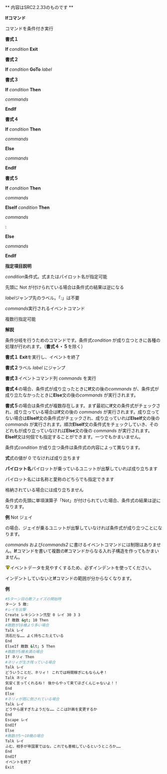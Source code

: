** 内容はSRC2.2.33のものです **

**Ifコマンド**

コマンドを条件付き実行

**書式１**

**If** *condition* **Exit**

**書式２**

**If** *condition* **GoTo** *label*

**書式３**

**If** *condition* **Then**

*commands*

**EndIf**

**書式４**

**If** *condition* **Then**

*commands*

**Else**

*commands*

**EndIf**

**書式５**

**If** *condition* **Then**

*commands*

**ElseIf** *condition* **Then**

*commands*

:

**Else**

*commands*

**EndIf**

**指定項目説明**

*condition*条件式。式またはパイロット名が指定可能

先頭に Not が付けられている場合は条件式の結果は逆になる

*label*ジャンプ先のラベル。「:」は不要

*commands*実行されるイベントコマンド

複数行指定可能

**解説**

条件分岐を行うためのコマンドです。条件式*condition* が成り立つときに各種の処理が行われます。（**書式４・５**を除く）

**書式１** **Exit**を実行し、イベントを終了

**書式２**ラベル *label* にジャンプ

**書式３**イベントコマンド列 *commands* を実行

**書式４**の場合、条件式が成り立ったときに**If**文の後の*commands* が、条件式が成り立たなかったときに**Else**文の後の*commands* が実行されます。

**書式５**の場合は条件式が複数存在します。まず最初に**If**文の条件式がチェックされ、成り立っている場合は**If**文の後の *commands* が実行されます。成り立ってない場合は**ElseIf**文の条件式がチェックされ、成り立っていれば**ElseIf**文の後の *commands* が実行されます。順次**ElseIf**文の条件式をチェックしていき、そのどれもが成り立っていなければ**Else**文の後の *commands* が実行されます。**ElseIf**文は何個でも指定することができます。一つでもかまいません。

条件式*condition* が成り立つ条件は条件式の内容によって異なります。

**式**式の値が 0 でなければ成り立ちます

**パイロット名**パイロットが乗っているユニットが出撃していれば成り立ちます

パイロット名には名称と愛称のどちらでも指定できます

格納されている場合には成り立ちません

条件式の先頭に単項演算子「Not」が付けられていた場合、条件式の結果は逆になります。

**例** Not ジェイ

の場合、ジェイが乗るユニットが出撃していなければ条件式が成り立つことになります。

*commands* および*commands2* に書けるイベントコマンドには制限はありません。**If**コマンドを書いて複数の**If**コマンドからなる入れ子構造を作ってもかまいません。

![](./images/bm0.gif)イベントデータを見やすくするため、必ずインデントを使ってください。

インデントしていないと**If**コマンドの範囲が分からなくなります。

**例**
```sh
#5ターン目の敵フェイズの開始時
ターン 5 敵:
#レイを出撃
Create レキシントン弐型 0 レイ 30 3 3
If 敵数 &gt; 10 Then
#敵数が10機より多い場合
Talk レイ
流石だな…… よく持ちこたえている
End
ElseIf 敵数 &lt; 5 Then
#敵数が5機未満の場合
If ネリィ Then
#ネリィが生き残っている場合
Talk レイ
どういうことだ、ネリィ！ これでは時間稼ぎにもならんぞ！
Talk ネリィ
気安く言ってくれるね！ 後からやって来てほざくんじゃないよ！！
End
Else
#ネリィが既に倒されている場合
Talk レイ
どうやら遅すぎたようだな…… ここは計画を変更するか
End
Escape レイ
EndIf
Else
#敵数が5～10機の場合
Talk レイ
ふむ、相手が帝国軍ではな。これでも善戦しているというところか……
End
EndIf
イベントを終了
Exit
```


